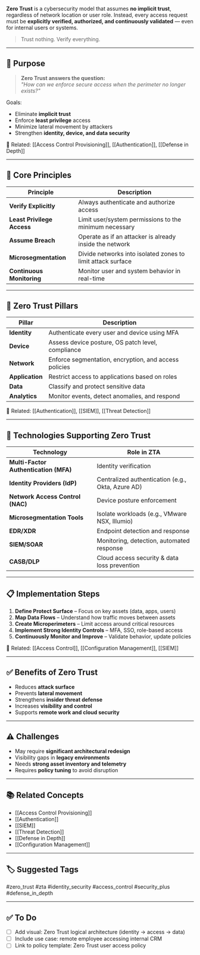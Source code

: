 **Zero Trust** is a cybersecurity model that assumes **no implicit trust**, regardless of network location or user role. Instead, every access request must be **explicitly verified, authorized, and continuously validated** — even for internal users or systems.

> Trust nothing. Verify everything.

---

## 🎯 Purpose

> **Zero Trust answers the question:**  
> _"How can we enforce secure access when the perimeter no longer exists?"_

Goals:
- Eliminate **implicit trust**
- Enforce **least privilege** access
- Minimize lateral movement by attackers
- Strengthen **identity, device, and data security**

📎 Related: [[Access Control Provisioning]], [[Authentication]], [[Defense in Depth]]

---

## 🧱 Core Principles

| Principle                     | Description                                                   |
|-------------------------------|---------------------------------------------------------------|
| **Verify Explicitly**         | Always authenticate and authorize access                     |
| **Least Privilege Access**    | Limit user/system permissions to the minimum necessary        |
| **Assume Breach**             | Operate as if an attacker is already inside the network       |
| **Microsegmentation**         | Divide networks into isolated zones to limit attack surface   |
| **Continuous Monitoring**     | Monitor user and system behavior in real-time                 |

---

## 🔐 Zero Trust Pillars

| Pillar             | Description                                         |
|---------------------|-----------------------------------------------------|
| **Identity**         | Authenticate every user and device using MFA       |
| **Device**           | Assess device posture, OS patch level, compliance  |
| **Network**          | Enforce segmentation, encryption, and access policies |
| **Application**      | Restrict access to applications based on roles     |
| **Data**             | Classify and protect sensitive data                |
| **Analytics**        | Monitor events, detect anomalies, and respond      |

📎 Related: [[Authentication]], [[SIEM]], [[Threat Detection]]

---

## 🧰 Technologies Supporting Zero Trust

| Technology              | Role in ZTA                                             |
|--------------------------|---------------------------------------------------------|
| **Multi-Factor Authentication (MFA)** | Identity verification                       |
| **Identity Providers (IdP)**         | Centralized authentication (e.g., Okta, Azure AD) |
| **Network Access Control (NAC)**     | Device posture enforcement                   |
| **Microsegmentation Tools**          | Isolate workloads (e.g., VMware NSX, Illumio)|
| **EDR/XDR**                          | Endpoint detection and response              |
| **SIEM/SOAR**                        | Monitoring, detection, automated response    |
| **CASB/DLP**                         | Cloud access security & data loss prevention |

---

## 📋 Implementation Steps

1. **Define Protect Surface** – Focus on key assets (data, apps, users)
2. **Map Data Flows** – Understand how traffic moves between assets
3. **Create Microperimeters** – Limit access around critical resources
4. **Implement Strong Identity Controls** – MFA, SSO, role-based access
5. **Continuously Monitor and Improve** – Validate behavior, update policies

📎 Related: [[Access Control]], [[Configuration Management]], [[SIEM]]

---

## ✅ Benefits of Zero Trust

- Reduces **attack surface**
- Prevents **lateral movement**
- Strengthens **insider threat defense**
- Increases **visibility and control**
- Supports **remote work and cloud security**

---

## ⚠️ Challenges

- May require **significant architectural redesign**
- Visibility gaps in **legacy environments**
- Needs **strong asset inventory and telemetry**
- Requires **policy tuning** to avoid disruption

---

## 📚 Related Concepts

- [[Access Control Provisioning]]
- [[Authentication]]
- [[SIEM]]
- [[Threat Detection]]
- [[Defense in Depth]]
- [[Configuration Management]]

---

## 🏷 Suggested Tags

#zero_trust #zta #identity_security #access_control #security_plus #defense_in_depth

---

## ✅ To Do

- [ ] Add visual: Zero Trust logical architecture (identity → access → data)
- [ ] Include use case: remote employee accessing internal CRM
- [ ] Link to policy template: Zero Trust user access policy
